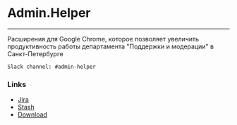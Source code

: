 # Admin.Helper
***
Расширения для Google Chrome, которое позволяет увеличить продуктивность работы департамента "Поддержки и модерации" в Санкт-Петербурге

```
Slack channel: #admin-helper
```

### Links
* [Jira](https://mus.avito.ru/jira/projects/SCR/summary)
* [Stash](http://stash.msk.avito.ru/projects/IN/repos/admin-helper/browse)
* [Download](https://chrome.google.com/webstore/detail/admin-helper/eflmggbhnglpgbhojiimmphgbabfloog)
